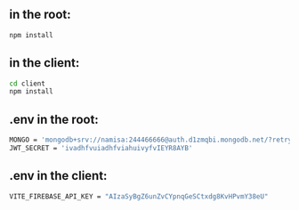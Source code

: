## in the root:
  ```bash
  npm install
  ```
## in the client:
  ```bash
  cd client
  npm install
  ```
## .env in the root:
  ```bash
  MONGO = 'mongodb+srv://namisa:244466666@auth.d1zmqbi.mongodb.net/?retryWrites=true&w=majority&appName=auth'
  JWT_SECRET = 'ivadhfvuiadhfviahuivyfvIEYR8AYB'  
  ```
## .env in the client:
  ```bash
  VITE_FIREBASE_API_KEY = "AIzaSyBgZ6unZvCYpnqGeSCtxdg8KvHPvmY38eU"
  ```
